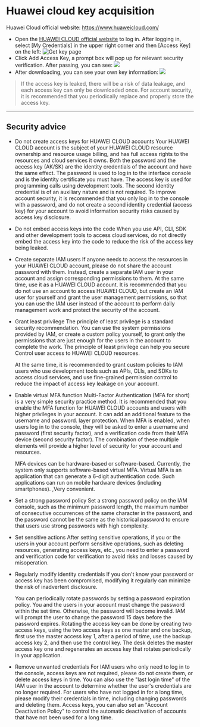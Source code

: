 # Huawei cloud key acquisition

Huawei Cloud official website: https://www.huaweicloud.com/

- Open the [HUAWEI CLOUD official website](https://www.huaweicloud.com/) to log in. After logging in, select [My Credentials] in the upper right corner and then [Access Key] on the left:
  ![Get key page](https://images.devsapp.cn/access/huawei-page.jpg)
- Click Add Access Key, a prompt box will pop up for relevant security verification. After passing, you can see:
  ![](https://images.devsapp.cn/access/huawei-download.jpg)
- After downloading, you can see your own key information:
  ![](https://images.devsapp.cn/access/huawei-access.jpg)

> If the access key is leaked, there will be a risk of data leakage, and each access key can only be downloaded once. For account security, it is recommended that you periodically replace and properly store the access key.

------

## Security advice

- Do not create access keys for HUAWEI CLOUD accounts
Your HUAWEI CLOUD account is the subject of your HUAWEI CLOUD resource ownership and resource usage billing, and has full access rights to the resources and cloud services it owns. Both the password and the access key (AK/SK) are the identity credentials of the account and have the same effect. The password is used to log in to the interface console and is the identity certificate you must have. The access key is used for programming calls using development tools. The second identity credential is of an auxiliary nature and is not required. To improve account security, it is recommended that you only log in to the console with a password, and do not create a second identity credential (access key) for your account to avoid information security risks caused by access key disclosure.

- Do not embed access keys into the code
When you use API, CLI, SDK and other development tools to access cloud services, do not directly embed the access key into the code to reduce the risk of the access key being leaked.

- Create separate IAM users
If anyone needs to access the resources in your HUAWEI CLOUD account, please do not share the account password with them. Instead, create a separate IAM user in your account and assign corresponding permissions to them. At the same time, use it as a HUAWEI CLOUD account. It is recommended that you do not use an account to access HUAWEI CLOUD, but create an IAM user for yourself and grant the user management permissions, so that you can use the IAM user instead of the account to perform daily management work and protect the security of the account.

- Grant least privilege
The principle of least privilege is a standard security recommendation. You can use the system permissions provided by IAM, or create a custom policy yourself, to grant only the permissions that are just enough for the users in the account to complete the work. The principle of least privilege can help you secure Control user access to HUAWEI CLOUD resources.

   At the same time, it is recommended to grant custom policies to IAM users who use development tools such as APIs, CLIs, and SDKs to access cloud services, and use fine-grained permission control to reduce the impact of access key leakage on your account.

- Enable virtual MFA function
Multi-Factor Authentication (MFA for short) is a very simple security practice method. It is recommended that you enable the MFA function for HUAWEI CLOUD accounts and users with higher privileges in your account. It can add an additional feature to the username and password. layer protection. When MFA is enabled, when users log in to the console, they will be asked to enter a username and password (first security factor), and a verification code from their MFA device (second security factor). The combination of these multiple elements will provide a higher level of security for your account and resources.

   MFA devices can be hardware-based or software-based. Currently, the system only supports software-based virtual MFA. Virtual MFA is an application that can generate a 6-digit authentication code. Such applications can run on mobile hardware devices (including smartphones). ,Very convenient.

- Set a strong password policy
Set a strong password policy on the IAM console, such as the minimum password length, the maximum number of consecutive occurrences of the same character in the password, and the password cannot be the same as the historical password to ensure that users use strong passwords with high complexity.

- Set sensitive actions
After setting sensitive operations, if you or the users in your account perform sensitive operations, such as deleting resources, generating access keys, etc., you need to enter a password and verification code for verification to avoid risks and losses caused by misoperation.

- Regularly modify identity credentials
If you don't know your password or access key has been compromised, modifying it regularly can minimize the risk of inadvertent disclosure.

   You can periodically rotate passwords by setting a password expiration policy. You and the users in your account must change the password within the set time. Otherwise, the password will become invalid. IAM will prompt the user to change the password 15 days before the password expires.
   Rotating the access key can be done by creating two access keys, using the two access keys as one master and one backup, first use the master access key 1, after a period of time, use the backup access key 2, and then use the control key. The desk deletes the master access key one and regenerates an access key that rotates periodically in your application.

- Remove unwanted credentials
   For IAM users who only need to log in to the console, access keys are not required, please do not create them, or delete access keys in time. You can also use the "last login time" of the IAM user in the account to determine whether the user's credentials are no longer required. For users who have not logged in for a long time, please modify their credentials in time, including changing passwords and deleting them. Access keys, you can also set an "Account Deactivation Policy" to control the automatic deactivation of accounts that have not been used for a long time.